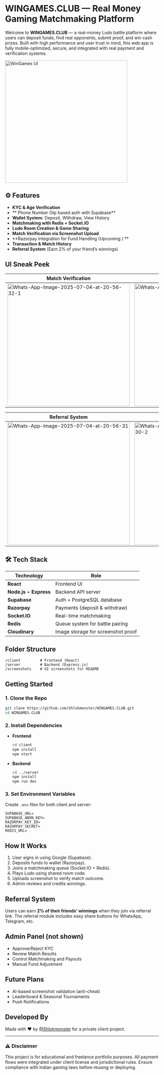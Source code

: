 

#  WINGAMES.CLUB — Real Money Gaming Matchmaking Platform

Welcome to **WINGAMES.CLUB** — a real-money Ludo battle platform where users can deposit funds, find real opponents, submit proof, and win cash prizes. Built with high performance and user trust in mind, this web app is fully mobile-optimized, secure, and integrated with real payment and verification systems.

<img src="https://i.ibb.co/4wj0yBkw/Whats-App-Image-2025-07-04-at-20-56-29.jpg" alt="WinGames UI" width="400"/>



## ⚙️ Features

-  **KYC & Age Verification**
-  ** Phone Number Otp based auth with Supabase**
-  **Wallet System**: Deposit, Withdraw, View History
-  **Matchmaking with Redis + Socket.IO**
-  **Ludo Room Creation & Game Sharing**
-  **Match Verification via Screenshot Upload**
-  **Razorpay Integration for Fund Handling (Upcoming ) **
-  **Transaction & Match History**
-  **Referral System** (Earn 2% of your friend’s winnings)

##  UI Sneak Peek

| Match Verification | Share Page | KYC Verification |
|--------------------|------------|------------------|
| <img src="https://i.ibb.co/Xk8jB4S6/Whats-App-Image-2025-07-04-at-20-56-32-1.jpg" alt="Whats-App-Image-2025-07-04-at-20-56-32-1" width="400" />|<img src="https://i.ibb.co/Lz8NZygb/Whats-App-Image-2025-07-04-at-20-56-32.jpg" alt="Whats-App-Image-2025-07-04-at-20-56-32"  width="400"/> | <img src="https://i.ibb.co/SD8Xf1N7/Whats-App-Image-2025-07-04-at-20-56-31-1.jpg" alt="Whats-App-Image-2025-07-04-at-20-56-31-1"  width="400" /> |

| Referral System | Transactions | Battle System |
|-----------------|------------------------|---------------|
| <img src="https://i.ibb.co/9Ft8bbG/Whats-App-Image-2025-07-04-at-20-56-31.jpg" alt="Whats-App-Image-2025-07-04-at-20-56-31"  width="400"/>|<img src="https://i.ibb.co/tMF8kbBv/Whats-App-Image-2025-07-04-at-20-56-30-2.jpg" alt="Whats-App-Image-2025-07-04-at-20-56-30-2"  width="400"/> | <img src="https://i.ibb.co/QvPVSwxn/Whats-App-Image-2025-07-04-at-20-56-30.jpg" alt="Whats-App-Image-2025-07-04-at-20-56-30"  width="400"/>|

## 🛠️ Tech Stack

| Technology    | Role                               |
|---------------|------------------------------------|
| **React**     | Frontend UI                        |
| **Node.js** + **Express** | Backend API server             |
| **Supabase**  | Auth + PostgreSQL database         |
| **Razorpay**  | Payments (deposit & withdraw)      |
| **Socket.IO** | Real-time matchmaking              |
| **Redis**     | Queue system for battle pairing    |
| **Cloudinary**| Image storage for screenshot proof |

##  Folder Structure

```
/client         # Frontend (React)
/server         # Backend (Express.js)
/screenshots    # UI screenshots for README
```

##  Getting Started

### 1. Clone the Repo
```bash
git clone https://github.com/Shlokmonster/WINGAMES.CLUB.git
cd WINGAMES.CLUB
```

### 2. Install Dependencies

- **Frontend**
  ```bash
  cd client
  npm install
  npm start
  ```

- **Backend**
  ```bash
  cd ../server
  npm install
  npm run dev
  ```

### 3. Set Environment Variables

Create `.env` files for both client and server:
```env
SUPABASE_URL=
SUPABASE_ANON_KEY=
RAZORPAY_KEY_ID=
RAZORPAY_SECRET=
REDIS_URL=
```

##  How It Works

1. User signs in using Google (Supabase).
2. Deposits funds to wallet (Razorpay).
3. Joins a matchmaking queue (Socket.IO + Redis).
4. Plays Ludo using shared room code.
5. Uploads screenshot to verify match outcome.
6. Admin reviews and credits winnings.

##  Referral System

Users can earn **2% of their friends' winnings** when they join via referral link. The referral module includes easy share buttons for WhatsApp, Telegram, etc.

##  Admin Panel (not shown)

- Approve/Reject KYC
- Review Match Results
- Control Matchmaking and Payouts
- Manual Fund Adjustment

## Future Plans

-  AI-based screenshot validation (anti-cheat)
-  Leaderboard & Seasonal Tournaments
-  Push Notifications

##  Developed By

Made with ❤️ by [@Shlokmonster](https://github.com/Shlokmonster) for a private client project.

---

### ⚠️ Disclaimer

This project is for educational and freelance portfolio purposes. All payment flows were integrated under client license and jurisdictional rules. Ensure compliance with Indian gaming laws before reusing or deploying.
